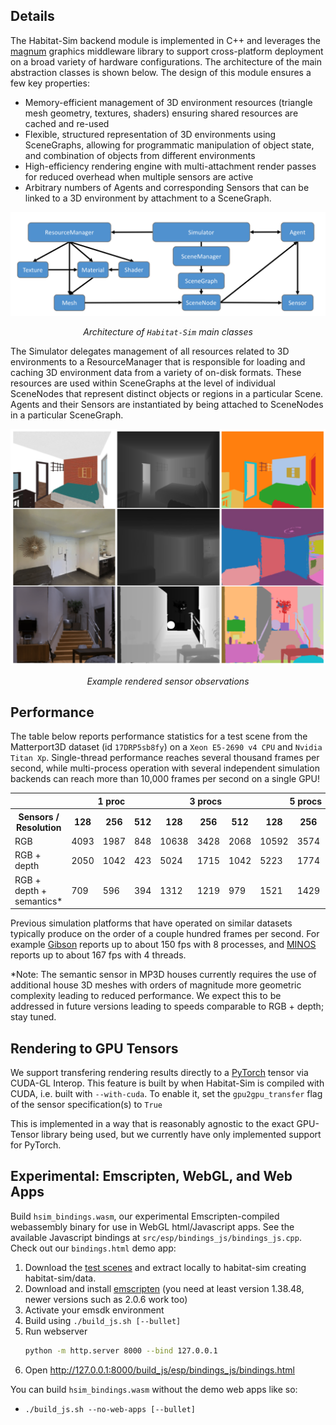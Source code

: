 ## Details

The Habitat-Sim backend module is implemented in C++ and leverages the [magnum](https://github.com/mosra/magnum) graphics middleware library to support cross-platform deployment on a broad variety of hardware configurations. The architecture of the main abstraction classes is shown below. The design of this module ensures a few key properties:
* Memory-efficient management of 3D environment resources (triangle mesh geometry, textures, shaders) ensuring shared resources are cached and re-used
* Flexible, structured representation of 3D environments using SceneGraphs, allowing for programmatic manipulation of object state, and combination of objects from different environments
* High-efficiency rendering engine with multi-attachment render passes for reduced overhead when multiple sensors are active
* Arbitrary numbers of Agents and corresponding Sensors that can be linked to a 3D environment by attachment to a SceneGraph.

<p align="center">
 <img src='docs/images/habitat_architecture.png' width="800" />
 <p align="center"><i>Architecture of <code>Habitat-Sim</code> main classes</i></p>
</p>

The Simulator delegates management of all resources related to 3D environments to a ResourceManager that is responsible for loading and caching 3D environment data from a variety of on-disk formats. These resources are used within SceneGraphs at the level of individual SceneNodes that represent distinct objects or regions in a particular Scene. Agents and their Sensors are instantiated by being attached to SceneNodes in a particular SceneGraph.

<p align="center">
 <img src='docs/images/sensor-data.png' width="600" />
 <p align="center"><i>Example rendered sensor observations</i></p>
</p>

## Performance
The table below reports performance statistics for a test scene from the Matterport3D dataset (id `17DRP5sb8fy`) on a `Xeon E5-2690 v4 CPU` and `Nvidia Titan Xp`. Single-thread performance reaches several thousand frames per second, while multi-process operation with several independent simulation backends can reach more than 10,000 frames per second on a single GPU!
<table class="table" id="fps_table">
 <tr>
   <td></td>
   <th colspan="3"> 1 proc </th>
   <th colspan="3"> 3 procs </th>
   <th colspan="3"> 5 procs </th>
 </tr>
 <tr>
   <th>Sensors / Resolution</th>
   <th>128</th>
   <th>256</th>
   <th>512</th>
   <th>128</th>
   <th>256</th>
   <th>512</th>
   <th>128</th>
   <th>256</th>
   <th>512</th>
 </tr>
 <tr>
   <td>RGB</td>
   <td>4093</td>
   <td>1987</td>
   <td>848</td>
   <td>10638</td>
   <td>3428</td>
   <td>2068</td>
   <td>10592</td>
   <td>3574</td>
   <td>2629</td>
 </tr>
 <tr>
   <td>RGB + depth</td>
   <td>2050</td>
   <td>1042</td>
   <td>423</td>
   <td>5024</td>
   <td>1715</td>
   <td>1042</td>
   <td>5223</td>
   <td>1774</td>
   <td>1348</td>
 </tr>
 <tr>
   <td>RGB + depth + semantics*</td>
   <td>709</td>
   <td>596</td>
   <td>394</td>
   <td>1312</td>
   <td>1219</td>
   <td>979</td>
   <td>1521</td>
   <td>1429</td>
   <td>1291</td>
 </tr>
</table>

Previous simulation platforms that have operated on similar datasets typically produce on the order of a couple hundred frames per second. For example [Gibson](https://github.com/StanfordVL/GibsonEnv#gibson-framerate) reports up to about 150 fps with 8 processes, and [MINOS](https://github.com/minosworld/minos#benchmarking) reports up to about 167 fps with 4 threads.

*Note: The semantic sensor in MP3D houses currently requires the use of additional house 3D meshes with orders of magnitude more geometric complexity leading to reduced performance. We expect this to be addressed in future versions leading to speeds comparable to RGB + depth; stay tuned.

## Rendering to GPU Tensors

We support transfering rendering results directly to a [PyTorch](https://pytorch.org/) tensor via CUDA-GL Interop.
This feature is built by when Habitat-Sim is compiled with CUDA, i.e. built with `--with-cuda`.  To enable it, set the
`gpu2gpu_transfer` flag of the sensor specification(s) to `True`

This is implemented in a way that is reasonably agnostic to the exact GPU-Tensor library being used, but we currently have only implemented support for PyTorch.


## Experimental: Emscripten, WebGL, and Web Apps

Build `hsim_bindings.wasm`, our experimental Emscripten-compiled webassembly binary for use in WebGL html/Javascript apps. See the available Javascript bindings at `src/esp/bindings_js/bindings_js.cpp`. Check out our `bindings.html` demo app:

1. Download the [test scenes](http://dl.fbaipublicfiles.com/habitat/habitat-test-scenes.zip) and extract locally to habitat-sim creating habitat-sim/data.
1. Download and install [emscripten](https://emscripten.org/docs/getting_started/downloads.html) (you need at least version 1.38.48, newer versions such as 2.0.6 work too)
1. Activate your emsdk environment
1. Build using `./build_js.sh [--bullet]`
1. Run webserver
   ```bash
   python -m http.server 8000 --bind 127.0.0.1
   ```
1. Open <http://127.0.0.1:8000/build_js/esp/bindings_js/bindings.html>

You can build `hsim_bindings.wasm` without the demo web apps like so:
- `./build_js.sh --no-web-apps [--bullet]`
